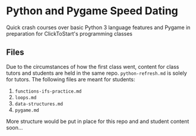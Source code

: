 # Python and Pygame Speed Dating

Quick crash courses over basic Python 3 language features and Pygame
in preparation for ClickToStart's programming classes

## Files

Due to the circumstances of how the first class went, content for class tutors
and students are held in the same repo. `python-refresh.md` is solely for
tutors. The following files are meant for students:

1. `functions-ifs-practice.md`
2. `loops.md`
3. `data-structures.md`
4. `pygame.md`

More structure would be put in place for this repo and and student content
soon...
